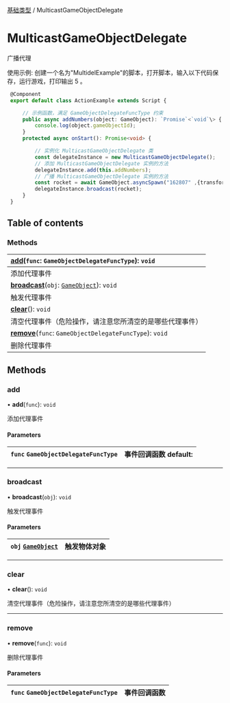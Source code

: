 [基础类型](../groups/基础类型.基础类型.md) / MulticastGameObjectDelegate

# MulticastGameObjectDelegate <Badge type="tip" text="Class" /> <Score text="MulticastGameObjectDelegate" />

广播代理

<span style="font-size: 14px;">
使用示例: 创建一个名为"MultidelExample"的脚本，打开脚本，输入以下代码保存，运行游戏，打印输出 5 。
</span>

```ts
 @Component
 export default class ActionExample extends Script {

     // 示例函数，满足 GameObjectDelegateFuncType 约束
     public async addNumbers(object: GameObject): `Promise`<`void`\> {
         console.log(object.gameObjectId);
     }
     protected async onStart(): Promise<void> {

         // 实例化 MulticastGameObjectDelegate 类
         const delegateInstance = new MulticastGameObjectDelegate();
         // 添加 MulticastGameObjectDelegate 实例的方法
         delegateInstance.add(this.addNumbers);
         // 广播 MulticastGameObjectDelegate 实例的方法
         const rocket = await GameObject.asyncSpawn("162807" ,{transform: new Transform(new Vector(300, 210, 0), new Rotation(0, 0, 0), new Vector(1, 1, 1))}) as Model;
         delegateInstance.broadcast(rocket);
     }
 }
```

## Table of contents

### Methods <Score text="Methods" /> 
| **[add](mw.MulticastGameObjectDelegate.md#add)**(`func`: `GameObjectDelegateFuncType`): `void`   |
| :-----|
| 添加代理事件|
| **[broadcast](mw.MulticastGameObjectDelegate.md#broadcast)**(`obj`: [`GameObject`](mw.GameObject.md)): `void`   |
| 触发代理事件|
| **[clear](mw.MulticastGameObjectDelegate.md#clear)**(): `void`   |
| 清空代理事件（危险操作，请注意您所清空的是哪些代理事件）|
| **[remove](mw.MulticastGameObjectDelegate.md#remove)**(`func`: `GameObjectDelegateFuncType`): `void`   |
| 删除代理事件|

## Methods

### add <Score text="add" /> 

• **add**(`func`): `void` 

添加代理事件

#### Parameters

| `func` `GameObjectDelegateFuncType` |  事件回调函数 default: |
| :------ | :------ |


___

### broadcast <Score text="broadcast" /> 

• **broadcast**(`obj`): `void` 

触发代理事件

#### Parameters

| `obj` [`GameObject`](mw.GameObject.md) |  触发物体对象 |
| :------ | :------ |


___

### clear <Score text="clear" /> 

• **clear**(): `void` 

清空代理事件（危险操作，请注意您所清空的是哪些代理事件）


___

### remove <Score text="remove" /> 

• **remove**(`func`): `void` 

删除代理事件

#### Parameters

| `func` `GameObjectDelegateFuncType` |  事件回调函数 |
| :------ | :------ |

